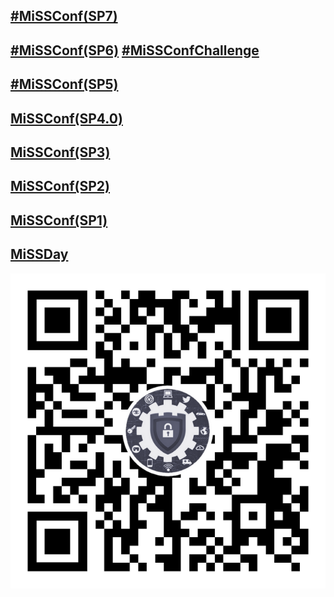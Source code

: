## [#MiSSConf(SP7)](SP7)
## [#MiSSConf(SP6)](SP6) [#MiSSConfChallenge](Challenge)
## [#MiSSConf(SP5)](SP5)
## [MiSSConf(SP4.0)](https://www.techtalkthai.com/missconfsp4-0-registration-will-start-in-2018-03-16/)
## [MiSSConf(SP3)](https://www.techtalkthai.com/missconfsp3-registration-date-is-marked-at-march-15th-2017-12-00/)
## [MiSSConf(SP2)](https://www.techtalkthai.com/missconfsp2-tickets-will-be-available-for-free-at-noon-of-2016-11-03/)
## [MiSSConf(SP1)](https://www.techtalkthai.com/introduce-to-missconfsp1-free-it-security-seminar/)
## [MiSSDay](https://www.techtalkthai.com/it-connect-miss-day/)

[![](/img/lineat-missconf-v2-640.png "Talk w/ us via LINE")](https://line.me/R/ti/p/%40missconf)